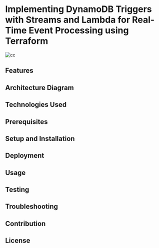 # Implementing DynamoDB Triggers with Streams and Lambda for Real-Time Event Processing using Terraform

![cc](https://github.com/user-attachments/assets/47997748-0976-476a-b09d-543e56bc0347)

## Features
## Architecture Diagram
## Technologies Used
## Prerequisites
## Setup and Installation
## Deployment
## Usage
## Testing
## Troubleshooting
## Contribution
## License
